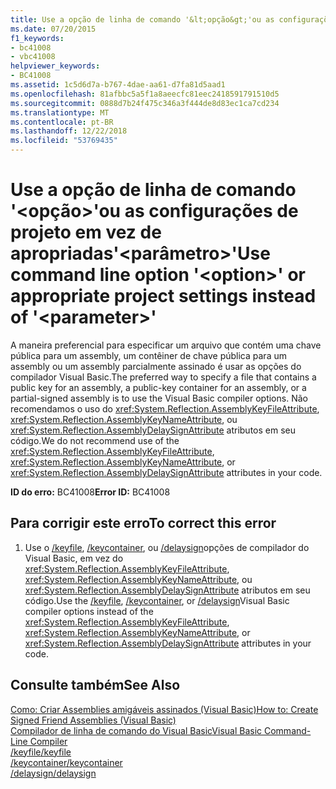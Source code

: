 ```yaml
---
title: Use a opção de linha de comando '&lt;opção&gt;'ou as configurações de projeto em vez de apropriadas'&lt;parâmetro&gt;'
ms.date: 07/20/2015
f1_keywords:
- bc41008
- vbc41008
helpviewer_keywords:
- BC41008
ms.assetid: 1c5d6d7a-b767-4dae-aa61-d7fa81d5aad1
ms.openlocfilehash: 81afbbc5a5f1a8aeecfc81eec2418591791510d5
ms.sourcegitcommit: 0888d7b24f475c346a3f444de8d83ec1ca7cd234
ms.translationtype: MT
ms.contentlocale: pt-BR
ms.lasthandoff: 12/22/2018
ms.locfileid: "53769435"
---
```

# <a name="use-command-line-option-ltoptiongt-or-appropriate-project-settings-instead-of-ltparametergt"></a><span data-ttu-id="31531-102">Use a opção de linha de comando '&lt;opção&gt;'ou as configurações de projeto em vez de apropriadas'&lt;parâmetro&gt;'</span><span class="sxs-lookup"><span data-stu-id="31531-102">Use command line option '&lt;option&gt;' or appropriate project settings instead of '&lt;parameter&gt;'</span></span>
<span data-ttu-id="31531-103">A maneira preferencial para especificar um arquivo que contém uma chave pública para um assembly, um contêiner de chave pública para um assembly ou um assembly parcialmente assinado é usar as opções do compilador Visual Basic.</span><span class="sxs-lookup"><span data-stu-id="31531-103">The preferred way to specify a file that contains a public key for an assembly, a public-key container for an assembly, or a partial-signed assembly is to use the Visual Basic compiler options.</span></span> <span data-ttu-id="31531-104">Não recomendamos o uso do <xref:System.Reflection.AssemblyKeyFileAttribute>, <xref:System.Reflection.AssemblyKeyNameAttribute>, ou <xref:System.Reflection.AssemblyDelaySignAttribute> atributos em seu código.</span><span class="sxs-lookup"><span data-stu-id="31531-104">We do not recommend use of the <xref:System.Reflection.AssemblyKeyFileAttribute>, <xref:System.Reflection.AssemblyKeyNameAttribute>, or <xref:System.Reflection.AssemblyDelaySignAttribute> attributes in your code.</span></span>  
  
 <span data-ttu-id="31531-105">**ID do erro:** BC41008</span><span class="sxs-lookup"><span data-stu-id="31531-105">**Error ID:** BC41008</span></span>  
  
## <a name="to-correct-this-error"></a><span data-ttu-id="31531-106">Para corrigir este erro</span><span class="sxs-lookup"><span data-stu-id="31531-106">To correct this error</span></span>  
  
1.  <span data-ttu-id="31531-107">Use o [/keyfile](../../visual-basic/reference/command-line-compiler/keyfile.md), [/keycontainer](../../visual-basic/reference/command-line-compiler/keycontainer.md), ou [/delaysign](../../visual-basic/reference/command-line-compiler/delaysign.md)opções de compilador do Visual Basic, em vez do <xref:System.Reflection.AssemblyKeyFileAttribute>, <xref:System.Reflection.AssemblyKeyNameAttribute>, ou <xref:System.Reflection.AssemblyDelaySignAttribute> atributos em seu código.</span><span class="sxs-lookup"><span data-stu-id="31531-107">Use the [/keyfile](../../visual-basic/reference/command-line-compiler/keyfile.md), [/keycontainer](../../visual-basic/reference/command-line-compiler/keycontainer.md), or [/delaysign](../../visual-basic/reference/command-line-compiler/delaysign.md)Visual Basic compiler options instead of the <xref:System.Reflection.AssemblyKeyFileAttribute>, <xref:System.Reflection.AssemblyKeyNameAttribute>, or <xref:System.Reflection.AssemblyDelaySignAttribute> attributes in your code.</span></span>  
  
## <a name="see-also"></a><span data-ttu-id="31531-108">Consulte também</span><span class="sxs-lookup"><span data-stu-id="31531-108">See Also</span></span>  
 [<span data-ttu-id="31531-109">Como: Criar Assemblies amigáveis assinados (Visual Basic)</span><span class="sxs-lookup"><span data-stu-id="31531-109">How to: Create Signed Friend Assemblies (Visual Basic)</span></span>](../programming-guide/concepts/assemblies-gac/how-to-create-signed-friend-assemblies.md)  
 [<span data-ttu-id="31531-110">Compilador de linha de comando do Visual Basic</span><span class="sxs-lookup"><span data-stu-id="31531-110">Visual Basic Command-Line Compiler</span></span>](../../visual-basic/reference/command-line-compiler/index.md)  
 [<span data-ttu-id="31531-111">/keyfile</span><span class="sxs-lookup"><span data-stu-id="31531-111">/keyfile</span></span>](../../visual-basic/reference/command-line-compiler/keyfile.md)  
 [<span data-ttu-id="31531-112">/keycontainer</span><span class="sxs-lookup"><span data-stu-id="31531-112">/keycontainer</span></span>](../../visual-basic/reference/command-line-compiler/keycontainer.md)  
 [<span data-ttu-id="31531-113">/delaysign</span><span class="sxs-lookup"><span data-stu-id="31531-113">/delaysign</span></span>](../../visual-basic/reference/command-line-compiler/delaysign.md)
